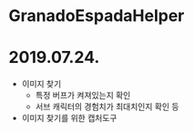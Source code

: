 # GranadoEspadaHelper

# 2019.07.24.
- 이미지 찾기
  - 특정 버프가 켜져있는지 확인
  - 서브 캐릭터의 경험치가 최대치인지 확인 등
- 이미지 찾기를 위한 캡처도구
